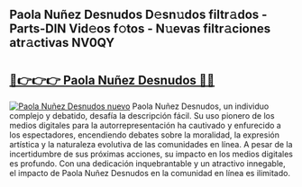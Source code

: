 ## Paola Nuñez Desnudos D𝚎sn𝚞dos filtr𝚊dos - Parts-DlN Vid𝚎os f𝚘tos - N𝚞evas filtr𝚊ciones atr𝚊ctivas NV0QY

# <h2><a href="http://mb1mbuq.tromn.icu/?c=Paola+Nu%c3%b1ez+Desnudos">🔗👉👉👉 Paola Nuñez Desnudos 🔗🔗</a></h2>

[![Paola Nuñez Desnudos nuevo](https://i.imgur.com/pEAQMta.gif)](http://mb1mbuq.tromn.icu/?c=Paola+Nu%c3%b1ez+Desnudos)
Paola Nuñez Desnudos, un individuo complejo y debatido, desafía la descripción fácil. Su uso pionero de los medios digitales para la autorrepresentación ha cautivado y enfurecido a los espectadores, encendiendo debates sobre la moralidad, la expresión artística y la naturaleza evolutiva de las comunidades en línea. A pesar de la incertidumbre de sus próximas acciones, su impacto en los medios digitales es profundo. Con una dedicación inquebrantable y un atractivo innegable, el impacto de Paola Nuñez Desnudos en la comunidad en línea es ilimitado.
